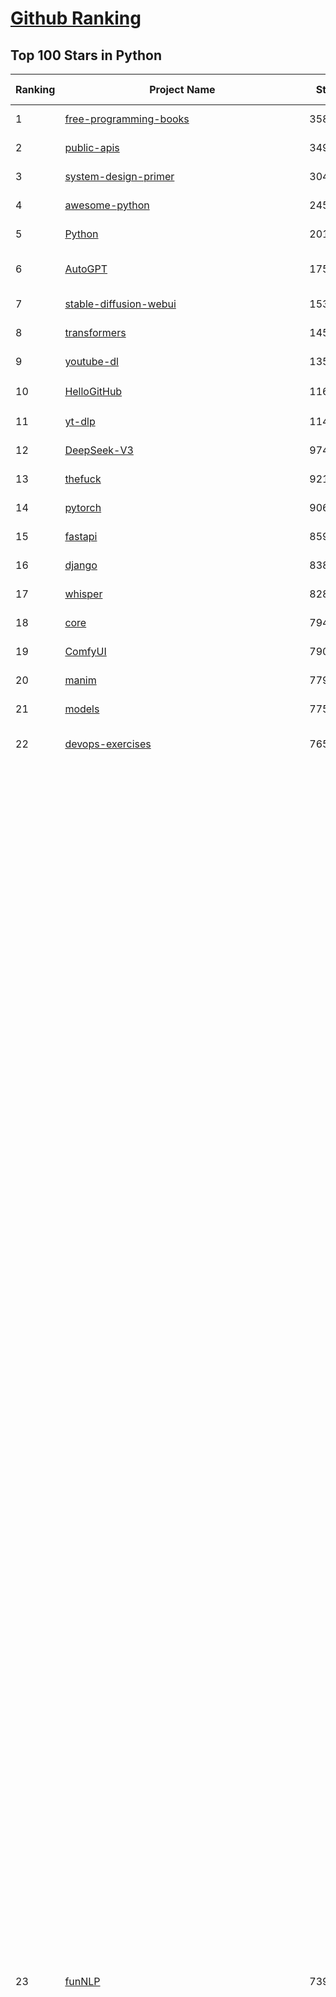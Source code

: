[Github Ranking](../README.md)
==========

## Top 100 Stars in Python

| Ranking | Project Name | Stars | Forks | Language | Open Issues | Description | Last Commit |
| ------- | ------------ | ----- | ----- | -------- | ----------- | ----------- | ----------- |
| 1 | [free-programming-books](https://github.com/EbookFoundation/free-programming-books) | 358923 | 63504 | Python | 30 | :books: Freely available programming books | 2025-06-01T19:20:36Z |
| 2 | [public-apis](https://github.com/public-apis/public-apis) | 349577 | 36758 | Python | 8 | A collective list of free APIs | 2025-05-20T15:56:34Z |
| 3 | [system-design-primer](https://github.com/donnemartin/system-design-primer) | 304576 | 50386 | Python | 241 | Learn how to design large-scale systems. Prep for the system design interview.  Includes Anki flashcards. | 2025-05-21T11:13:33Z |
| 4 | [awesome-python](https://github.com/vinta/awesome-python) | 245704 | 25758 | Python | 0 | An opinionated list of awesome Python frameworks, libraries, software and resources. | 2024-08-11T17:10:18Z |
| 5 | [Python](https://github.com/TheAlgorithms/Python) | 201155 | 46849 | Python | 67 | All Algorithms implemented in Python | 2025-06-02T17:57:14Z |
| 6 | [AutoGPT](https://github.com/Significant-Gravitas/AutoGPT) | 175935 | 45770 | Python | 142 | AutoGPT is the vision of accessible AI for everyone, to use and to build on. Our mission is to provide the tools, so that you can focus on what matters. | 2025-06-06T23:25:34Z |
| 7 | [stable-diffusion-webui](https://github.com/AUTOMATIC1111/stable-diffusion-webui) | 153242 | 28520 | Python | 2341 | Stable Diffusion web UI | 2025-05-03T06:17:03Z |
| 8 | [transformers](https://github.com/huggingface/transformers) | 145258 | 29248 | Python | 1048 | 🤗 Transformers: State-of-the-art Machine Learning for Pytorch, TensorFlow, and JAX. | 2025-06-06T20:27:21Z |
| 9 | [youtube-dl](https://github.com/ytdl-org/youtube-dl) | 135982 | 10359 | Python | 3648 | Command-line program to download videos from YouTube.com and other video sites | 2025-05-04T11:53:05Z |
| 10 | [HelloGitHub](https://github.com/521xueweihan/HelloGitHub) | 116122 | 10341 | Python | 185 | :octocat: 分享 GitHub 上有趣、入门级的开源项目。Share interesting, entry-level open source projects on GitHub. | 2025-05-28T01:27:55Z |
| 11 | [yt-dlp](https://github.com/yt-dlp/yt-dlp) | 114405 | 9034 | Python | 1568 | A feature-rich command-line audio/video downloader | 2025-06-06T22:02:26Z |
| 12 | [DeepSeek-V3](https://github.com/deepseek-ai/DeepSeek-V3) | 97471 | 15833 | Python | 31 | None | 2025-04-09T01:50:40Z |
| 13 | [thefuck](https://github.com/nvbn/thefuck) | 92191 | 3701 | Python | 280 | Magnificent app which corrects your previous console command. | 2024-07-19T14:56:13Z |
| 14 | [pytorch](https://github.com/pytorch/pytorch) | 90610 | 24374 | Python | 15199 | Tensors and Dynamic neural networks in Python with strong GPU acceleration | 2025-06-07T04:01:36Z |
| 15 | [fastapi](https://github.com/fastapi/fastapi) | 85972 | 7450 | Python | 51 | FastAPI framework, high performance, easy to learn, fast to code, ready for production | 2025-06-06T14:08:56Z |
| 16 | [django](https://github.com/django/django) | 83821 | 32621 | Python | 0 | The Web framework for perfectionists with deadlines. | 2025-06-06T15:42:18Z |
| 17 | [whisper](https://github.com/openai/whisper) | 82896 | 10034 | Python | 0 | Robust Speech Recognition via Large-Scale Weak Supervision | 2025-05-13T18:22:39Z |
| 18 | [core](https://github.com/home-assistant/core) | 79467 | 33923 | Python | 2527 | :house_with_garden: Open source home automation that puts local control and privacy first. | 2025-06-07T02:43:17Z |
| 19 | [ComfyUI](https://github.com/comfyanonymous/ComfyUI) | 79038 | 8723 | Python | 2328 | The most powerful and modular diffusion model GUI, api and backend with a graph/nodes interface. | 2025-06-06T16:33:04Z |
| 20 | [manim](https://github.com/3b1b/manim) | 77905 | 6719 | Python | 445 | Animation engine for explanatory math videos | 2025-03-20T19:00:35Z |
| 21 | [models](https://github.com/tensorflow/models) | 77544 | 45589 | Python | 1073 | Models and examples built with TensorFlow | 2025-06-05T21:20:08Z |
| 22 | [devops-exercises](https://github.com/bregman-arie/devops-exercises) | 76511 | 17147 | Python | 35 | Linux, Jenkins, AWS, SRE, Prometheus, Docker, Python, Ansible, Git, Kubernetes, Terraform, OpenStack, SQL, NoSQL, Azure, GCP, DNS, Elastic, Network, Virtualization. DevOps Interview Questions | 2025-04-24T19:36:05Z |
| 23 | [funNLP](https://github.com/fighting41love/funNLP) | 73924 | 14870 | Python | 33 | 中英文敏感词、语言检测、中外手机/电话归属地/运营商查询、名字推断性别、手机号抽取、身份证抽取、邮箱抽取、中日文人名库、中文缩写库、拆字词典、词汇情感值、停用词、反动词表、暴恐词表、繁简体转换、英文模拟中文发音、汪峰歌词生成器、职业名称词库、同义词库、反义词库、否定词库、汽车品牌词库、汽车零件词库、连续英文切割、各种中文词向量、公司名字大全、古诗词库、IT词库、财经词库、成语词库、地名词库、历史名人词库、诗词词库、医学词库、饮食词库、法律词库、汽车词库、动物词库、中文聊天语料、中文谣言数据、百度中文问答数据集、句子相似度匹配算法集合、bert资源、文本生成&摘要相关工具、cocoNLP信息抽取工具、国内电话号码正则匹配、清华大学XLORE:中英文跨语言百科知识图谱、清华大学人工智能技术系列报告、自然语言生成、NLU太难了系列、自动对联数据及机器人、用户名黑名单列表、罪名法务名词及分类模型、微信公众号语料、cs224n深度学习自然语言处理课程、中文手写汉字识别、中文自然语言处理 语料/数据集、变量命名神器、分词语料库+代码、任务型对话英文数据集、ASR 语音数据集 + 基于深度学习的中文语音识别系统、笑声检测器、Microsoft多语言数字/单位/如日期时间识别包、中华新华字典数据库及api(包括常用歇后语、成语、词语和汉字)、文档图谱自动生成、SpaCy 中文模型、Common Voice语音识别数据集新版、神经网络关系抽取、基于bert的命名实体识别、关键词(Keyphrase)抽取包pke、基于医疗领域知识图谱的问答系统、基于依存句法与语义角色标注的事件三元组抽取、依存句法分析4万句高质量标注数据、cnocr：用来做中文OCR的Python3包、中文人物关系知识图谱项目、中文nlp竞赛项目及代码汇总、中文字符数据、speech-aligner: 从“人声语音”及其“语言文本”产生音素级别时间对齐标注的工具、AmpliGraph: 知识图谱表示学习(Python)库：知识图谱概念链接预测、Scattertext 文本可视化(python)、语言/知识表示工具：BERT & ERNIE、中文对比英文自然语言处理NLP的区别综述、Synonyms中文近义词工具包、HarvestText领域自适应文本挖掘工具（新词发现-情感分析-实体链接等）、word2word：(Python)方便易用的多语言词-词对集：62种语言/3,564个多语言对、语音识别语料生成工具：从具有音频/字幕的在线视频创建自动语音识别(ASR)语料库、构建医疗实体识别的模型（包含词典和语料标注）、单文档非监督的关键词抽取、Kashgari中使用gpt-2语言模型、开源的金融投资数据提取工具、文本自动摘要库TextTeaser: 仅支持英文、人民日报语料处理工具集、一些关于自然语言的基本模型、基于14W歌曲知识库的问答尝试--功能包括歌词接龙and已知歌词找歌曲以及歌曲歌手歌词三角关系的问答、基于Siamese bilstm模型的相似句子判定模型并提供训练数据集和测试数据集、用Transformer编解码模型实现的根据Hacker News文章标题自动生成评论、用BERT进行序列标记和文本分类的模板代码、LitBank：NLP数据集——支持自然语言处理和计算人文学科任务的100部带标记英文小说语料、百度开源的基准信息抽取系统、虚假新闻数据集、Facebook: LAMA语言模型分析，提供Transformer-XL/BERT/ELMo/GPT预训练语言模型的统一访问接口、CommonsenseQA：面向常识的英文QA挑战、中文知识图谱资料、数据及工具、各大公司内部里大牛分享的技术文档 PDF 或者 PPT、自然语言生成SQL语句（英文）、中文NLP数据增强（EDA）工具、英文NLP数据增强工具 、基于医药知识图谱的智能问答系统、京东商品知识图谱、基于mongodb存储的军事领域知识图谱问答项目、基于远监督的中文关系抽取、语音情感分析、中文ULMFiT-情感分析-文本分类-语料及模型、一个拍照做题程序、世界各国大规模人名库、一个利用有趣中文语料库 qingyun 训练出来的中文聊天机器人、中文聊天机器人seqGAN、省市区镇行政区划数据带拼音标注、教育行业新闻语料库包含自动文摘功能、开放了对话机器人-知识图谱-语义理解-自然语言处理工具及数据、中文知识图谱：基于百度百科中文页面-抽取三元组信息-构建中文知识图谱、masr: 中文语音识别-提供预训练模型-高识别率、Python音频数据增广库、中文全词覆盖BERT及两份阅读理解数据、ConvLab：开源多域端到端对话系统平台、中文自然语言处理数据集、基于最新版本rasa搭建的对话系统、基于TensorFlow和BERT的管道式实体及关系抽取、一个小型的证券知识图谱/知识库、复盘所有NLP比赛的TOP方案、OpenCLaP：多领域开源中文预训练语言模型仓库、UER：基于不同语料+编码器+目标任务的中文预训练模型仓库、中文自然语言处理向量合集、基于金融-司法领域(兼有闲聊性质)的聊天机器人、g2pC：基于上下文的汉语读音自动标记模块、Zincbase 知识图谱构建工具包、诗歌质量评价/细粒度情感诗歌语料库、快速转化「中文数字」和「阿拉伯数字」、百度知道问答语料库、基于知识图谱的问答系统、jieba_fast 加速版的jieba、正则表达式教程、中文阅读理解数据集、基于BERT等最新语言模型的抽取式摘要提取、Python利用深度学习进行文本摘要的综合指南、知识图谱深度学习相关资料整理、维基大规模平行文本语料、StanfordNLP 0.2.0：纯Python版自然语言处理包、NeuralNLP-NeuralClassifier：腾讯开源深度学习文本分类工具、端到端的封闭域对话系统、中文命名实体识别：NeuroNER vs. BertNER、新闻事件线索抽取、2019年百度的三元组抽取比赛：“科学空间队”源码、基于依存句法的开放域文本知识三元组抽取和知识库构建、中文的GPT2训练代码、ML-NLP - 机器学习(Machine Learning)NLP面试中常考到的知识点和代码实现、nlp4han:中文自然语言处理工具集(断句/分词/词性标注/组块/句法分析/语义分析/NER/N元语法/HMM/代词消解/情感分析/拼写检查、XLM：Facebook的跨语言预训练语言模型、用基于BERT的微调和特征提取方法来进行知识图谱百度百科人物词条属性抽取、中文自然语言处理相关的开放任务-数据集-当前最佳结果、CoupletAI - 基于CNN+Bi-LSTM+Attention 的自动对对联系统、抽象知识图谱、MiningZhiDaoQACorpus - 580万百度知道问答数据挖掘项目、brat rapid annotation tool: 序列标注工具、大规模中文知识图谱数据：1.4亿实体、数据增强在机器翻译及其他nlp任务中的应用及效果、allennlp阅读理解:支持多种数据和模型、PDF表格数据提取工具 、 Graphbrain：AI开源软件库和科研工具，目的是促进自动意义提取和文本理解以及知识的探索和推断、简历自动筛选系统、基于命名实体识别的简历自动摘要、中文语言理解测评基准，包括代表性的数据集&基准模型&语料库&排行榜、树洞 OCR 文字识别 、从包含表格的扫描图片中识别表格和文字、语声迁移、Python口语自然语言处理工具集(英文)、 similarity：相似度计算工具包，java编写、海量中文预训练ALBERT模型 、Transformers 2.0 、基于大规模音频数据集Audioset的音频增强 、Poplar：网页版自然语言标注工具、图片文字去除，可用于漫画翻译 、186种语言的数字叫法库、Amazon发布基于知识的人-人开放领域对话数据集 、中文文本纠错模块代码、繁简体转换 、 Python实现的多种文本可读性评价指标、类似于人名/地名/组织机构名的命名体识别数据集 、东南大学《知识图谱》研究生课程(资料)、. 英文拼写检查库 、 wwsearch是企业微信后台自研的全文检索引擎、CHAMELEON：深度学习新闻推荐系统元架构 、 8篇论文梳理BERT相关模型进展与反思、DocSearch：免费文档搜索引擎、 LIDA：轻量交互式对话标注工具 、aili - the fastest in-memory index in the East 东半球最快并发索引 、知识图谱车音工作项目、自然语言生成资源大全 、中日韩分词库mecab的Python接口库、中文文本摘要/关键词提取、汉字字符特征提取器 (featurizer)，提取汉字的特征（发音特征、字形特征）用做深度学习的特征、中文生成任务基准测评 、中文缩写数据集、中文任务基准测评 - 代表性的数据集-基准(预训练)模型-语料库-baseline-工具包-排行榜、PySS3：面向可解释AI的SS3文本分类器机器可视化工具 、中文NLP数据集列表、COPE - 格律诗编辑程序、doccano：基于网页的开源协同多语言文本标注工具 、PreNLP：自然语言预处理库、简单的简历解析器，用来从简历中提取关键信息、用于中文闲聊的GPT2模型：GPT2-chitchat、基于检索聊天机器人多轮响应选择相关资源列表(Leaderboards、Datasets、Papers)、(Colab)抽象文本摘要实现集锦(教程 、词语拼音数据、高效模糊搜索工具、NLP数据增广资源集、微软对话机器人框架 、 GitHub Typo Corpus：大规模GitHub多语言拼写错误/语法错误数据集、TextCluster：短文本聚类预处理模块 Short text cluster、面向语音识别的中文文本规范化、BLINK：最先进的实体链接库、BertPunc：基于BERT的最先进标点修复模型、Tokenizer：快速、可定制的文本词条化库、中文语言理解测评基准，包括代表性的数据集、基准(预训练)模型、语料库、排行榜、spaCy 医学文本挖掘与信息提取 、 NLP任务示例项目代码集、 python拼写检查库、chatbot-list - 行业内关于智能客服、聊天机器人的应用和架构、算法分享和介绍、语音质量评价指标(MOSNet, BSSEval, STOI, PESQ, SRMR)、 用138GB语料训练的法文RoBERTa预训练语言模型 、BERT-NER-Pytorch：三种不同模式的BERT中文NER实验、无道词典 - 有道词典的命令行版本，支持英汉互查和在线查询、2019年NLP亮点回顾、 Chinese medical dialogue data 中文医疗对话数据集 、最好的汉字数字(中文数字)-阿拉伯数字转换工具、 基于百科知识库的中文词语多词义/义项获取与特定句子词语语义消歧、awesome-nlp-sentiment-analysis - 情感分析、情绪原因识别、评价对象和评价词抽取、LineFlow：面向所有深度学习框架的NLP数据高效加载器、中文医学NLP公开资源整理 、MedQuAD：(英文)医学问答数据集、将自然语言数字串解析转换为整数和浮点数、Transfer Learning in Natural Language Processing (NLP) 、面向语音识别的中文/英文发音辞典、Tokenizers：注重性能与多功能性的最先进分词器、CLUENER 细粒度命名实体识别 Fine Grained Named Entity Recognition、 基于BERT的中文命名实体识别、中文谣言数据库、NLP数据集/基准任务大列表、nlp相关的一些论文及代码, 包括主题模型、词向量(Word Embedding)、命名实体识别(NER)、文本分类(Text Classificatin)、文本生成(Text Generation)、文本相似性(Text Similarity)计算等，涉及到各种与nlp相关的算法，基于keras和tensorflow 、Python文本挖掘/NLP实战示例、 Blackstone：面向非结构化法律文本的spaCy pipeline和NLP模型通过同义词替换实现文本“变脸” 、中文 预训练 ELECTREA 模型: 基于对抗学习 pretrain Chinese Model 、albert-chinese-ner - 用预训练语言模型ALBERT做中文NER 、基于GPT2的特定主题文本生成/文本增广、开源预训练语言模型合集、多语言句向量包、编码、标记和实现：一种可控高效的文本生成方法、 英文脏话大列表 、attnvis：GPT2、BERT等transformer语言模型注意力交互可视化、CoVoST：Facebook发布的多语种语音-文本翻译语料库，包括11种语言(法语、德语、荷兰语、俄语、西班牙语、意大利语、土耳其语、波斯语、瑞典语、蒙古语和中文)的语音、文字转录及英文译文、Jiagu自然语言处理工具 - 以BiLSTM等模型为基础，提供知识图谱关系抽取 中文分词 词性标注 命名实体识别 情感分析 新词发现 关键词 文本摘要 文本聚类等功能、用unet实现对文档表格的自动检测，表格重建、NLP事件提取文献资源列表 、 金融领域自然语言处理研究资源大列表、CLUEDatasetSearch - 中英文NLP数据集：搜索所有中文NLP数据集，附常用英文NLP数据集 、medical_NER - 中文医学知识图谱命名实体识别 、(哈佛)讲因果推理的免费书、知识图谱相关学习资料/数据集/工具资源大列表、Forte：灵活强大的自然语言处理pipeline工具集 、Python字符串相似性算法库、PyLaia：面向手写文档分析的深度学习工具包、TextFooler：针对文本分类/推理的对抗文本生成模块、Haystack：灵活、强大的可扩展问答(QA)框架、中文关键短语抽取工具 | 2024-05-10T07:38:24Z |
| 24 | [Deep-Live-Cam](https://github.com/hacksider/Deep-Live-Cam) | 70656 | 10020 | Python | 81 | real time face swap and one-click video deepfake with only a single image | 2025-06-01T04:05:04Z |
| 25 | [screenshot-to-code](https://github.com/abi/screenshot-to-code) | 70093 | 8655 | Python | 100 | Drop in a screenshot and convert it to clean code (HTML/Tailwind/React/Vue) | 2025-06-06T19:25:50Z |
| 26 | [langflow](https://github.com/langflow-ai/langflow) | 70007 | 6742 | Python | 412 | Langflow is a powerful tool for building and deploying AI-powered agents and workflows. | 2025-06-07T02:34:05Z |
| 27 | [d2l-zh](https://github.com/d2l-ai/d2l-zh) | 69745 | 11663 | Python | 0 | 《动手学深度学习》：面向中文读者、能运行、可讨论。中英文版被70多个国家的500多所大学用于教学。 | 2024-07-30T09:32:19Z |
| 28 | [flask](https://github.com/pallets/flask) | 69687 | 16467 | Python | 3 | The Python micro framework for building web applications. | 2025-05-20T16:30:06Z |
| 29 | [gpt_academic](https://github.com/binary-husky/gpt_academic) | 68686 | 8352 | Python | 257 | 为GPT/GLM等LLM大语言模型提供实用化交互接口，特别优化论文阅读/润色/写作体验，模块化设计，支持自定义快捷按钮&函数插件，支持Python和C++等项目剖析&自译解功能，PDF/LaTex论文翻译&总结功能，支持并行问询多种LLM模型，支持chatglm3等本地模型。接入通义千问, deepseekcoder, 讯飞星火, 文心一言, llama2, rwkv, claude2, moss等。 | 2025-06-03T18:25:00Z |
| 30 | [awesome-machine-learning](https://github.com/josephmisiti/awesome-machine-learning) | 68341 | 14936 | Python | 0 | A curated list of awesome Machine Learning frameworks, libraries and software. | 2025-05-26T14:46:18Z |
| 31 | [cpython](https://github.com/python/cpython) | 67411 | 32092 | Python | 7207 | The Python programming language | 2025-06-06T23:44:44Z |
| 32 | [sherlock](https://github.com/sherlock-project/sherlock) | 65918 | 7573 | Python | 95 | Hunt down social media accounts by username across social networks | 2025-05-06T09:55:10Z |
| 33 | [PayloadsAllTheThings](https://github.com/swisskyrepo/PayloadsAllTheThings) | 65840 | 15420 | Python | 0 | A list of useful payloads and bypass for Web Application Security and Pentest/CTF | 2025-05-22T20:33:07Z |
| 34 | [ansible](https://github.com/ansible/ansible) | 65281 | 24028 | Python | 557 | Ansible is a radically simple IT automation platform that makes your applications and systems easier to deploy and maintain. Automate everything from code deployment to network configuration to cloud management, in a language that approaches plain English, using SSH, with no agents to install on remote systems. https://docs.ansible.com. | 2025-06-06T20:26:45Z |
| 35 | [gpt4free](https://github.com/xtekky/gpt4free) | 64400 | 13645 | Python | 12 | The official gpt4free repository \| various collection of powerful language models \| o4, o3 and deepseek r1, gpt-4.1, gemini 2.5 | 2025-06-02T22:24:31Z |
| 36 | [new-pac](https://github.com/Alvin9999/new-pac) | 63375 | 10016 | Python | 425 | 翻墙-科学上网、自由上网、免费科学上网、免费翻墙、fanqiang、油管youtube/视频下载、软件、VPN、一键翻墙浏览器，vps一键搭建翻墙服务器脚本/教程，免费shadowsocks/ss/ssr/v2ray/goflyway账号/节点，翻墙梯子，电脑、手机、iOS、安卓、windows、Mac、Linux、路由器翻墙、科学上网、youtube视频下载、youtube油管镜像/免翻墙网站、美区apple id共享账号、翻墙-科学上网-梯子 | 2025-06-07T03:57:26Z |
| 37 | [keras](https://github.com/keras-team/keras) | 63082 | 19584 | Python | 243 | Deep Learning for humans | 2025-06-06T17:43:13Z |
| 38 | [browser-use](https://github.com/browser-use/browser-use) | 62546 | 7046 | Python | 407 | 🌐 Make websites accessible for AI agents. Automate tasks online with ease. | 2025-06-07T02:32:23Z |
| 39 | [scikit-learn](https://github.com/scikit-learn/scikit-learn) | 62257 | 25904 | Python | 1583 | scikit-learn: machine learning in Python | 2025-06-06T08:22:03Z |
| 40 | [annotated_deep_learning_paper_implementations](https://github.com/labmlai/annotated_deep_learning_paper_implementations) | 60898 | 6150 | Python | 31 | 🧑‍🏫 60+ Implementations/tutorials of deep learning papers with side-by-side notes 📝; including transformers (original, xl, switch, feedback, vit, ...), optimizers (adam, adabelief, sophia, ...), gans(cyclegan, stylegan2, ...), 🎮 reinforcement learning (ppo, dqn), capsnet, distillation, ... 🧠 | 2024-08-24T09:18:59Z |
| 41 | [open-interpreter](https://github.com/OpenInterpreter/open-interpreter) | 59622 | 5075 | Python | 219 | A natural language interface for computers | 2025-04-23T07:18:30Z |
| 42 | [localstack](https://github.com/localstack/localstack) | 59192 | 4160 | Python | 250 | 💻 A fully functional local AWS cloud stack. Develop and test your cloud & Serverless apps offline | 2025-06-06T22:28:19Z |
| 43 | [markitdown](https://github.com/microsoft/markitdown) | 58679 | 3027 | Python | 207 | Python tool for converting files and office documents to Markdown. | 2025-06-04T04:09:25Z |
| 44 | [llama](https://github.com/meta-llama/llama) | 58337 | 9783 | Python | 435 | Inference code for Llama models | 2025-01-26T21:42:26Z |
| 45 | [OpenHands](https://github.com/All-Hands-AI/OpenHands) | 57525 | 6531 | Python | 258 | 🙌 OpenHands: Code Less, Make More | 2025-06-06T23:44:23Z |
| 46 | [scrapy](https://github.com/scrapy/scrapy) | 56316 | 10889 | Python | 452 | Scrapy, a fast high-level web crawling & scraping framework for Python. | 2025-06-06T22:43:26Z |
| 47 | [MetaGPT](https://github.com/FoundationAgents/MetaGPT) | 56189 | 6716 | Python | 28 | 🌟 The Multi-Agent Framework: First AI Software Company, Towards Natural Language Programming | 2025-05-16T13:18:18Z |
| 48 | [private-gpt](https://github.com/zylon-ai/private-gpt) | 55993 | 7493 | Python | 248 | Interact with your documents using the power of GPT, 100% privately, no data leaks | 2024-11-13T19:30:32Z |
| 49 | [you-get](https://github.com/soimort/you-get) | 55693 | 9756 | Python | 0 | :arrow_double_down: Dumb downloader that scrapes the web | 2025-04-27T15:33:25Z |
| 50 | [face_recognition](https://github.com/ageitgey/face_recognition) | 54865 | 13613 | Python | 771 | The world's simplest facial recognition api for Python and the command line | 2024-08-21T06:22:36Z |
| 51 | [ragflow](https://github.com/infiniflow/ragflow) | 54501 | 5286 | Python | 2193 | RAGFlow is an open-source RAG (Retrieval-Augmented Generation) engine based on deep document understanding. | 2025-06-06T13:14:07Z |
| 52 | [Real-Time-Voice-Cloning](https://github.com/CorentinJ/Real-Time-Voice-Cloning) | 54420 | 8992 | Python | 201 | Clone a voice in 5 seconds to generate arbitrary speech in real-time | 2025-05-30T11:41:05Z |
| 53 | [gpt-engineer](https://github.com/AntonOsika/gpt-engineer) | 54291 | 7163 | Python | 24 | CLI platform to experiment with codegen. Precursor to: https://lovable.dev | 2025-05-14T10:15:10Z |
| 54 | [yolov5](https://github.com/ultralytics/yolov5) | 54100 | 16960 | Python | 244 | YOLOv5 🚀 in PyTorch > ONNX > CoreML > TFLite | 2025-06-06T01:15:52Z |
| 55 | [faceswap](https://github.com/deepfakes/faceswap) | 54073 | 13413 | Python | 31 | Deepfakes Software For All | 2025-05-21T16:58:55Z |
| 56 | [openpilot](https://github.com/commaai/openpilot) | 54045 | 9797 | Python | 129 | openpilot is an operating system for robotics. Currently, it upgrades the driver assistance system on 300+ supported cars. | 2025-06-07T03:40:50Z |
| 57 | [requests](https://github.com/psf/requests) | 52933 | 9475 | Python | 197 | A simple, yet elegant, HTTP library. | 2025-06-05T14:55:33Z |
| 58 | [hackingtool](https://github.com/Z4nzu/hackingtool) | 52689 | 5672 | Python | 51 | ALL IN ONE Hacking Tool For Hackers | 2025-03-03T15:17:19Z |
| 59 | [rich](https://github.com/Textualize/rich) | 52302 | 1838 | Python | 212 | Rich is a Python library for rich text and beautiful formatting in the terminal. | 2025-05-19T17:03:50Z |
| 60 | [servers](https://github.com/modelcontextprotocol/servers) | 51873 | 5936 | Python | 212 | Model Context Protocol Servers | 2025-06-05T14:45:07Z |
| 61 | [LLaMA-Factory](https://github.com/hiyouga/LLaMA-Factory) | 51758 | 6256 | Python | 476 | Unified Efficient Fine-Tuning of 100+ LLMs & VLMs (ACL 2024) | 2025-06-07T01:00:09Z |
| 62 | [grok-1](https://github.com/xai-org/grok-1) | 50295 | 8352 | Python | 0 | Grok open release | 2024-08-30T04:17:25Z |
| 63 | [PaddleOCR](https://github.com/PaddlePaddle/PaddleOCR) | 50093 | 8292 | Python | 129 | Awesome multilingual OCR and Document Parsing toolkits based on PaddlePaddle (practical ultra lightweight OCR system, support 80+ languages recognition, provide data annotation and synthesis tools, support training and deployment among server, mobile, embedded and IoT devices) | 2025-06-06T11:21:16Z |
| 64 | [vllm](https://github.com/vllm-project/vllm) | 49058 | 7829 | Python | 1899 | A high-throughput and memory-efficient inference and serving engine for LLMs | 2025-06-07T03:52:52Z |
| 65 | [professional-programming](https://github.com/charlax/professional-programming) | 47669 | 3788 | Python | 0 | A collection of learning resources for curious software engineers | 2025-05-31T16:11:00Z |
| 66 | [GPT-SoVITS](https://github.com/RVC-Boss/GPT-SoVITS) | 47255 | 5211 | Python | 811 | 1 min voice data can also be used to train a good TTS model! (few shot voice cloning) | 2025-06-06T03:04:27Z |
| 67 | [big-list-of-naughty-strings](https://github.com/minimaxir/big-list-of-naughty-strings) | 47207 | 2157 | Python | 69 | The Big List of Naughty Strings is a list of strings which have a high probability of causing issues when used as user-input data. | 2024-04-18T03:26:59Z |
| 68 | [30-Days-Of-Python](https://github.com/Asabeneh/30-Days-Of-Python) | 46684 | 8911 | Python | 54 | 30 days of Python programming challenge is a step-by-step guide to learn the Python programming language in 30 days. This challenge may take more than100 days, follow your own pace.  These videos may help too: https://www.youtube.com/channel/UC7PNRuno1rzYPb1xLa4yktw | 2025-06-04T21:49:56Z |
| 69 | [OpenManus](https://github.com/FoundationAgents/OpenManus) | 46561 | 8147 | Python | 435 | No fortress, purely open ground.  OpenManus is Coming. | 2025-06-05T15:49:57Z |
| 70 | [pandas](https://github.com/pandas-dev/pandas) | 45636 | 18567 | Python | 3638 | Flexible and powerful data analysis / manipulation library for Python, providing labeled data structures similar to R data.frame objects, statistical functions, and much more | 2025-06-06T22:09:23Z |
| 71 | [autogen](https://github.com/microsoft/autogen) | 45619 | 6919 | Python | 504 | A programming framework for agentic AI 🤖 PyPi: autogen-agentchat Discord: https://aka.ms/autogen-discord Office Hour: https://aka.ms/autogen-officehour | 2025-06-06T14:15:56Z |
| 72 | [Fooocus](https://github.com/lllyasviel/Fooocus) | 45238 | 7086 | Python | 209 | Focus on prompting and generating | 2025-01-24T10:55:35Z |
| 73 | [crawl4ai](https://github.com/unclecode/crawl4ai) | 45108 | 4256 | Python | 138 | 🚀🤖 Crawl4AI: Open-source LLM Friendly Web Crawler & Scraper. Don't be shy, join here: https://discord.gg/jP8KfhDhyN | 2025-06-06T15:03:30Z |
| 74 | [text-generation-webui](https://github.com/oobabooga/text-generation-webui) | 43844 | 5652 | Python | 2538 | A Gradio web UI for Large Language Models with support for multiple inference backends. | 2025-06-05T18:42:22Z |
| 75 | [odoo](https://github.com/odoo/odoo) | 43438 | 28126 | Python | 3185 | Odoo. Open Source Apps To Grow Your Business. | 2025-06-07T04:04:16Z |
| 76 | [llama_index](https://github.com/run-llama/llama_index) | 42149 | 6031 | Python | 242 | LlamaIndex is the leading framework for building LLM-powered agents over your data. | 2025-06-06T19:43:24Z |
| 77 | [OpenBB](https://github.com/OpenBB-finance/OpenBB) | 41874 | 3762 | Python | 42 | Investment Research for Everyone, Everywhere. | 2025-06-04T22:18:40Z |
| 78 | [nanoGPT](https://github.com/karpathy/nanoGPT) | 41703 | 6950 | Python | 223 | The simplest, fastest repository for training/finetuning medium-sized GPTs. | 2024-12-09T23:53:04Z |
| 79 | [ultralytics](https://github.com/ultralytics/ultralytics) | 41697 | 8085 | Python | 377 | Ultralytics YOLO11 🚀 | 2025-06-07T02:13:32Z |
| 80 | [python-patterns](https://github.com/faif/python-patterns) | 41486 | 7015 | Python | 11 | A collection of design patterns/idioms in Python | 2025-05-07T15:49:35Z |
| 81 | [stablediffusion](https://github.com/Stability-AI/stablediffusion) | 41097 | 5248 | Python | 248 | High-Resolution Image Synthesis with Latent Diffusion Models | 2024-10-10T21:28:57Z |
| 82 | [ChatGLM-6B](https://github.com/THUDM/ChatGLM-6B) | 41062 | 5213 | Python | 556 | ChatGLM-6B: An Open Bilingual Dialogue Language Model \| 开源双语对话语言模型 | 2024-06-27T04:05:25Z |
| 83 | [sentry](https://github.com/getsentry/sentry) | 41047 | 4362 | Python | 2126 | Developer-first error tracking and performance monitoring | 2025-06-07T00:47:55Z |
| 84 | [diagrams](https://github.com/mingrammer/diagrams) | 40982 | 2634 | Python | 310 | :art: Diagram as Code for prototyping cloud system architectures | 2025-06-03T08:24:23Z |
| 85 | [ailearning](https://github.com/apachecn/ailearning) | 40950 | 11566 | Python | 2 | AiLearning：数据分析+机器学习实战+线性代数+PyTorch+NLTK+TF2 | 2024-11-12T16:21:55Z |
| 86 | [ColossalAI](https://github.com/hpcaitech/ColossalAI) | 40932 | 4521 | Python | 426 | Making large AI models cheaper, faster and more accessible | 2025-06-05T09:57:13Z |
| 87 | [TTS](https://github.com/coqui-ai/TTS) | 40560 | 5211 | Python | 14 | 🐸💬 - a deep learning toolkit for Text-to-Speech, battle-tested in research and production | 2024-08-16T12:07:14Z |
| 88 | [airflow](https://github.com/apache/airflow) | 40445 | 15129 | Python | 1131 | Apache Airflow - A platform to programmatically author, schedule, and monitor workflows | 2025-06-06T20:29:29Z |
| 89 | [black](https://github.com/psf/black) | 40334 | 2587 | Python | 339 | The uncompromising Python code formatter | 2025-06-06T01:51:26Z |
| 90 | [unsloth](https://github.com/unslothai/unsloth) | 40127 | 3179 | Python | 837 | Finetune Qwen3, Llama 4, TTS, DeepSeek-R1 & Gemma 3 LLMs 2x faster with 70% less memory! 🦥 | 2025-06-06T12:55:49Z |
| 91 | [streamlit](https://github.com/streamlit/streamlit) | 39759 | 3489 | Python | 1096 | Streamlit — A faster way to build and share data apps. | 2025-06-07T00:29:24Z |
| 92 | [freqtrade](https://github.com/freqtrade/freqtrade) | 39544 | 7849 | Python | 32 | Free, open source crypto trading bot | 2025-06-06T18:55:07Z |
| 93 | [cheat.sh](https://github.com/chubin/cheat.sh) | 39465 | 1817 | Python | 123 | the only cheat sheet you need | 2025-02-01T13:32:00Z |
| 94 | [mitmproxy](https://github.com/mitmproxy/mitmproxy) | 39379 | 4205 | Python | 328 | An interactive TLS-capable intercepting HTTP proxy for penetration testers and software developers. | 2025-06-04T08:44:32Z |
| 95 | [bert](https://github.com/google-research/bert) | 39212 | 9676 | Python | 791 | TensorFlow code and pre-trained models for BERT | 2024-07-23T23:39:41Z |
| 96 | [Deep-Learning-Papers-Reading-Roadmap](https://github.com/floodsung/Deep-Learning-Papers-Reading-Roadmap) | 39040 | 7351 | Python | 52 | Deep Learning papers reading roadmap for anyone who are eager to learn this amazing tech! | 2022-11-27T13:18:32Z |
| 97 | [DeepSpeed](https://github.com/deepspeedai/DeepSpeed) | 38745 | 4409 | Python | 1067 | DeepSpeed is a deep learning optimization library that makes distributed training and inference easy, efficient, and effective. | 2025-06-06T23:44:46Z |
| 98 | [FastChat](https://github.com/lm-sys/FastChat) | 38702 | 4712 | Python | 829 | An open platform for training, serving, and evaluating large language models. Release repo for Vicuna and Chatbot Arena. | 2025-06-02T15:22:03Z |
| 99 | [gradio](https://github.com/gradio-app/gradio) | 38455 | 2936 | Python | 445 | Build and share delightful machine learning apps, all in Python. 🌟 Star to support our work! | 2025-06-06T19:43:07Z |
| 100 | [quivr](https://github.com/QuivrHQ/quivr) | 37958 | 3641 | Python | 4 | Opiniated RAG for integrating GenAI in your apps 🧠   Focus on your product rather than the RAG. Easy integration in existing products with customisation!  Any LLM: GPT4, Groq, Llama. Any Vectorstore: PGVector, Faiss. Any Files. Anyway you want.  | 2025-06-05T08:58:25Z |

